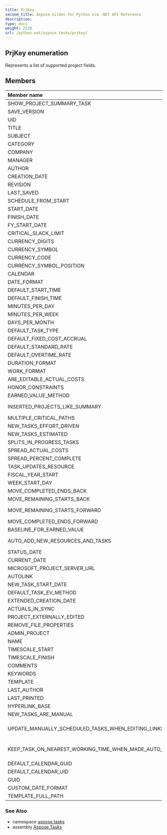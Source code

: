 ```yaml
---
title: PrjKey
second_title: Aspose.Sildes for Python via .NET API Reference
description: 
type: docs
weight: 2520
url: /python-net/aspose.tasks/prjkey/
---
```


## PrjKey enumeration

Represents a list of supported project fields.

## Members
| Member name | Description |
| :- | :- |
|SHOW_PROJECT_SUMMARY_TASK|Represents the ShowProjectSummaryTask (Project) field.|
|SAVE_VERSION|Represents the SaveVersion (Project) field.|
|UID|Represents the Uid (Project) field.|
|TITLE|Represents the Title (Project) field.|
|SUBJECT|Represents the Subject (Project) field.|
|CATEGORY|Represents the Category (Project) field.|
|COMPANY|Represents the Company (Project) field.|
|MANAGER|Represents the Manager (Project) field.|
|AUTHOR|Represents the Author (Project) field.|
|CREATION_DATE|Represents the CreationDate (Project) field.|
|REVISION|Represents the Revision (Project) field.|
|LAST_SAVED|Represents the LastSaved (Project) field.|
|SCHEDULE_FROM_START|Represents the ScheduleFromStart (Project) field.|
|START_DATE|Represents the StartDate (Project) field.|
|FINISH_DATE|Represents the FinishDate (Project) field.|
|FY_START_DATE|Represents the|
|CRITICAL_SLACK_LIMIT|Represents the CriticalSlackLimit (Project) field.|
|CURRENCY_DIGITS|Represents the CurrencyDigits (Project) field.|
|CURRENCY_SYMBOL|Represents the CurrencySymbol (Project) field.|
|CURRENCY_CODE|Represents the CurrencyCode (Project) field.|
|CURRENCY_SYMBOL_POSITION|Represents the CurrencySymbolPosition (Project) field.|
|CALENDAR|Represents the Calendar (Project) field.|
|DATE_FORMAT|Represents the DateFormat (Project) field.|
|DEFAULT_START_TIME|Represents the DefaultStartTime (Project) field.|
|DEFAULT_FINISH_TIME|Represents the DefaultFinishTime (Project) field.|
|MINUTES_PER_DAY|Represents the MinutesPerDay (Project) field.|
|MINUTES_PER_WEEK|Represents the MinutesPerWeek (Project) field.|
|DAYS_PER_MONTH|Represents the DaysPerMonth (Project) field.|
|DEFAULT_TASK_TYPE|Represents the DefaultTaskType (Project) field.|
|DEFAULT_FIXED_COST_ACCRUAL|Represents the DefaultFixedCostAccrual (Project) field.|
|DEFAULT_STANDARD_RATE|Represents the DefaultStandardRate (Project) field.|
|DEFAULT_OVERTIME_RATE|Represents the DefaultOvertimeRate (Project) field.|
|DURATION_FORMAT|Represents the DurationFormat (Project) field.|
|WORK_FORMAT|Represents the WorkFormat (Project) field.|
|ARE_EDITABLE_ACTUAL_COSTS|Represents the AreEditableActualCosts (Project) field.|
|HONOR_CONSTRAINTS|Represents the HonorConstraints (Project) field.|
|EARNED_VALUE_METHOD|Represents the EarnedValueMethod (Project) field.|
|INSERTED_PROJECTS_LIKE_SUMMARY|Represents the InsertedProjectsLikeSummary (Project) field.|
|MULTIPLE_CRITICAL_PATHS|Represents the MultipleCriticalPaths (Project) field.|
|NEW_TASKS_EFFORT_DRIVEN|Represents the NewTasksEffortDriven (Project) field.|
|NEW_TASKS_ESTIMATED|Represents the NewTasksEstimated (Project) field.|
|SPLITS_IN_PROGRESS_TASKS|Represents the SplitsInProgressTasks (Project) field.|
|SPREAD_ACTUAL_COSTS|Represents the SpreadActualCosts (Project) field.|
|SPREAD_PERCENT_COMPLETE|Represents the SpreadPercentComplete (Project) field.|
|TASK_UPDATES_RESOURCE|Represents the TaskUpdatesResource (Project) field.|
|FISCAL_YEAR_START|Represents the FiscalYearStart (Project) field.|
|WEEK_START_DAY|Represents the WeekStartDay (Project) field.|
|MOVE_COMPLETED_ENDS_BACK|Represents the MoveCompletedEndsBack (Project) field.|
|MOVE_REMAINING_STARTS_BACK|Represents the MoveRemainingStartsBack (Project) field.|
|MOVE_REMAINING_STARTS_FORWARD|Represents the MoveRemainingStartsForward (Project) field.|
|MOVE_COMPLETED_ENDS_FORWARD|Represents the MoveCompletedEndsForward (Project) field.|
|BASELINE_FOR_EARNED_VALUE|Represents the BaselineForEarnedValue (Project) field.|
|AUTO_ADD_NEW_RESOURCES_AND_TASKS|Represents the AutoAddNewResourcesAndTasks (Project) field.|
|STATUS_DATE|Represents the StatusDate (Project) field.|
|CURRENT_DATE|Represents the CurrentDate (Project) field.|
|MICROSOFT_PROJECT_SERVER_URL|Represents the MicrosoftProjectServerURL (Project) field.|
|AUTOLINK|Represents the Autolink (Project) field.|
|NEW_TASK_START_DATE|Represents the NewTaskStartDate (Project) field.|
|DEFAULT_TASK_EV_METHOD|Represents the DefaultTaskEVMethod (Project) field.|
|EXTENDED_CREATION_DATE|Represents the ExtendedCreationDate (Project) field.|
|ACTUALS_IN_SYNC|Represents the ActualsInSync (Project) field.|
|PROJECT_EXTERNALLY_EDITED|Represents the ProjectExternallyEdited (Project) field.|
|REMOVE_FILE_PROPERTIES|Represents the RemoveFileProperties (Project) field.|
|ADMIN_PROJECT|Represents the AdminProject (Project) field.|
|NAME|Represents the Name (Project) field.|
|TIMESCALE_START|Represents the TimescaleStart (Project) field.|
|TIMESCALE_FINISH|Represents the TimescaleFinish (Project) field.|
|COMMENTS|Represents the Comments (Project) field.|
|KEYWORDS|Represents the Keywords (Project) field.|
|TEMPLATE|Represents the Template (Project) field.|
|LAST_AUTHOR|Represents the LastAuthor (Project) field.|
|LAST_PRINTED|Represents the LastPrinted (Project) field.|
|HYPERLINK_BASE|Represents the HyperlinkBase (Project) field.|
|NEW_TASKS_ARE_MANUAL|Represents the NewTasksAreManual (Project) field.|
|UPDATE_MANUALLY_SCHEDULED_TASKS_WHEN_EDITING_LINKS|Represents the UpdateManuallyScheduledTasksWhenEditingLinks (Project) field.|
|KEEP_TASK_ON_NEAREST_WORKING_TIME_WHEN_MADE_AUTO_SCHEDULED|Represents the KeepTaskOnNearestWorkingTimeWhenMadeAutoScheduled (Project) field.|
|DEFAULT_CALENDAR_GUID|Default calendar guid.|
|DEFAULT_CALENDAR_UID|Default calendar uid.|
|GUID|Represents the guid of a project.|
|CUSTOM_DATE_FORMAT|Represents user-defined date format.|
|TEMPLATE_FULL_PATH|Represents the Template (Project) full file name.|

### See Also

* namespace [aspose.tasks](/python-net/aspose.tasks/)
* assembly [Aspose.Tasks](/tasks/python-net/)

